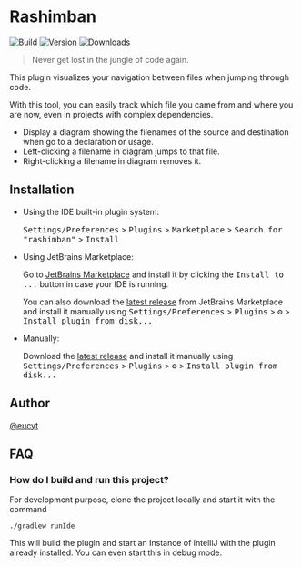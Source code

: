 # Rashimban

![Build](https://github.com/eucyt/rashimban/workflows/Build/badge.svg)
[![Version](https://img.shields.io/jetbrains/plugin/v/26256.svg)](https://plugins.jetbrains.com/plugin/26256)
[![Downloads](https://img.shields.io/jetbrains/plugin/d/26256.svg)](https://plugins.jetbrains.com/plugin/26256)

> Never get lost in the jungle of code again.

<!-- Plugin description -->
This plugin visualizes your navigation between files when jumping through code.

With this tool, you can easily track which file you came from and where you are now, even in projects with complex dependencies.

- Display a diagram showing the filenames of the source and destination when go to a declaration or usage.
- Left-clicking a filename in diagram jumps to that file.
- Right-clicking a filename in diagram removes it.
<!-- Plugin description end -->

## Installation

- Using the IDE built-in plugin system:
  
  <kbd>Settings/Preferences</kbd> > <kbd>Plugins</kbd> > <kbd>Marketplace</kbd> > <kbd>Search for "rashimban"</kbd> >
  <kbd>Install</kbd>
  
- Using JetBrains Marketplace:

  Go to [JetBrains Marketplace](https://plugins.jetbrains.com/plugin/MARKETPLACE_ID) and install it by clicking the <kbd>Install to ...</kbd> button in case your IDE is running.

  You can also download the [latest release](https://plugins.jetbrains.com/plugin/MARKETPLACE_ID/versions) from JetBrains Marketplace and install it manually using
  <kbd>Settings/Preferences</kbd> > <kbd>Plugins</kbd> > <kbd>⚙️</kbd> > <kbd>Install plugin from disk...</kbd>

- Manually:

  Download the [latest release](https://github.com/eucyt/rashimban/releases/latest) and install it manually using
  <kbd>Settings/Preferences</kbd> > <kbd>Plugins</kbd> > <kbd>⚙️</kbd> > <kbd>Install plugin from disk...</kbd>

## Author

[@eucyt](https://euchi.jp)

## FAQ

### How do I build and run this project?

For development purpose, clone the project locally and start it with the command

`./gradlew runIde`

This will build the plugin and start an Instance of IntelliJ with the plugin already installed.
You can even start this in debug mode.